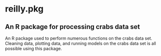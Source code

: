 # reilly.pkg
## An R package for processing crabs data set

 An R package used to perform numerous functions on the crabs data set. 
Cleaning data, plotting data, and running models on the crabs data set is all possible using this package.
